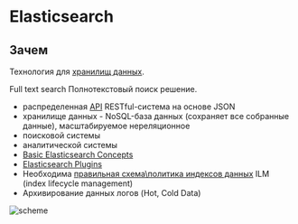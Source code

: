 # Elasticsearch

## Зачем

Технология для [хранилищ данных](../../arch/system.class/store.md).

Full text search Полнотекстовый поиск решение.

- распределенная [API](https://www.elastic.co/guide/en/elasticsearch/reference/6.1/api-conventions.html) RESTful-система на основе JSON
- хранилище данных - NoSQL-база данных (сохраняет все собранные данные), масштабируемое нереляционное
- поисковой системы
- аналитической системы
- [Basic Elasticsearch Concepts](https://logz.io/learn/complete-guide-elk-stack/)
- [Elasticsearch Plugins](https://logz.io/learn/complete-guide-elk-stack/)
- Необходима [правильная схема\политика индексов данных](https://habr.com/ru/company/sbermegamarket/blog/696844/) ILM (index lifecycle management)
- Архивирование данных логов (Hot, Cold Data)

![scheme](https://substackcdn.com/image/fetch/w_1456,c_limit,f_webp,q_auto:good,fl_progressive:steep/https%3A%2F%2Fbucketeer-e05bbc84-baa3-437e-9518-adb32be77984.s3.amazonaws.com%2Fpublic%2Fimages%2Fac3c8a9f-2148-4a29-bc72-6898445d1b85_1357x1536.jpeg)
